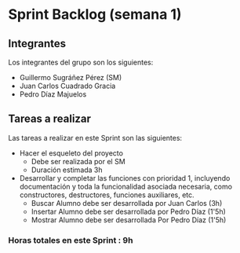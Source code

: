# Sprint Backlog (semana 1)

## Integrantes

Los integrantes del grupo son los siguientes:

 - Guillermo Sugráñez Pérez (SM)
 - Juan Carlos Cuadrado Gracia
 - Pedro Díaz Majuelos

## Tareas a realizar

Las tareas a realizar en este Sprint son las siguientes:
 - Hacer el esqueleto del proyecto
	 - Debe ser realizada por el SM
	 - Duración estimada 3h
 - Desarrollar y completar las funciones con prioridad 1, incluyendo documentación y toda la funcionalidad asociada necesaria, como constructores, destructores, funciones auxiliares, etc.
	 - Buscar Alumno debe ser desarrollada por Juan Carlos (3h)
	 - Insertar Alumno debe ser desarrollada por Pedro Díaz (1'5h)
	 - Mostrar Alumno debe ser desarrollada Por Pedro Díaz (1'5h)

### Horas totales en este Sprint : 9h
